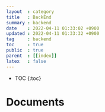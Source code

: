 ```yaml
---
layout  : category 
title   : BackEnd 
summary : backend  
date    : 2022-04-11 01:33:02 +0900
updated : 2022-04-11 01:33:32 +0900
tag     : backend 
toc     : true
public  : true
parent  : [[index]] 
latex   : false
---
```

* TOC
{:toc}

# Documents
